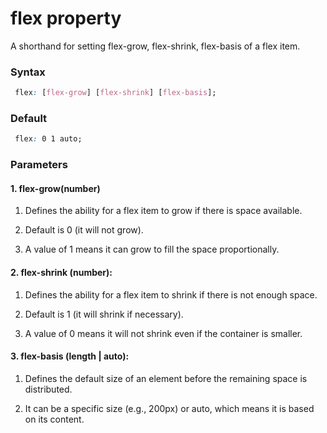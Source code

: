 # flex property

A shorthand for setting flex-grow, flex-shrink, flex-basis of a flex item.

### Syntax

```css
 flex: [flex-grow] [flex-shrink] [flex-basis];
```

### Default

```css
 flex: 0 1 auto;
```

### Parameters
#### 1. flex-grow(number)

1. Defines the ability for a flex item to grow if there is space available.

2. Default is 0 (it will not grow).

3. A value of 1 means it can grow to fill the space proportionally.



#### 2. flex-shrink (number):

1. Defines the ability for a flex item to shrink if there is not enough space.

2. Default is 1 (it will shrink if necessary).

3. A value of 0 means it will not shrink even if the container is smaller.



#### 3. flex-basis (length | auto):

1. Defines the default size of an element before the remaining space is distributed.

2. It can be a specific size (e.g., 200px) or auto, which means it is based on its content.
